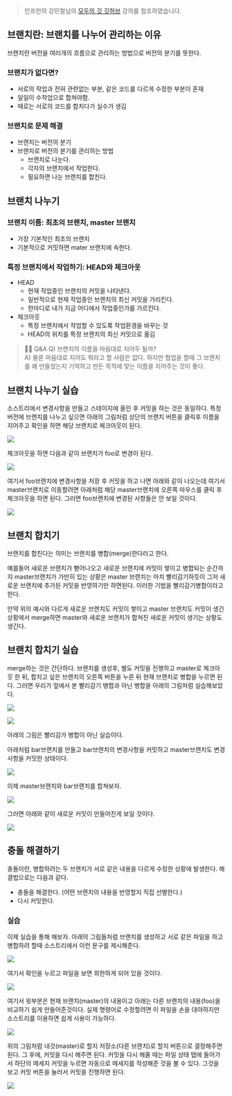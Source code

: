 > 인프런의 강민철님의 [모두의 깃 깃허브](https://www.inflearn.com/course/%EB%AA%A8%EB%91%90%EC%9D%98-%EA%B9%83-%EA%B9%83%ED%97%88%EB%B8%8C/dashboard) 강의를 참조하였습니다.

## 브랜치란: 브랜치를 나누어 관리하는 이유

브랜치란 버전을 여러개의 흐름으로 관리하는 방법으로 버전의 분기를 뜻한다.

### 브랜치가 없다면?

- 서로의 작업과 전혀 관련없는 부분, 같은 코드를 다르게 수정한 부분이 혼재
- 일일이 수작업으로 합쳐야함.
- 때로는 서로의 코드를 합치다가 실수가 생김

### 브랜치로 문제 해결

- 브랜치는 버전의 분기
- 브랜치로 버전의 분기를 관리하는 방법
  - 브랜치로 나눈다.
  - 각자의 브랜치에서 작업한다.
  - 필요하면 나눈 브랜치를 합친다.

## 브랜치 나누기

### 브랜치 이름: 최초의 브랜치, master 브랜치

- 가장 기본적인 최초의 브랜치
- 기본적으로 커밋하면 mater 브랜치에 속한다.

### 특정 브랜치에서 작업하기: HEAD와 체크아웃

- HEAD
  - 현재 작업중인 브랜치의 커밋을 나타낸다.
  - 일반적으로 현재 작업중인 브랜치의 최신 커밋을 가리킨다.
  - 한마디로 내가 지금 어디에서 작업중인가를 가르킨다.
- 체크아웃
  - 특정 브랜치에서 작업할 수 있도록 작업환경을 바꾸는 것
  - HEAD의 위치를 특정 브랜치의 최신 커밋으로 옮김

> 🙋🏻 Q&A
> Q) 브랜치의 이름을 마음대로 지어두 될까?  
> A) 물론 마음대로 지어도 뭐라고 할 사람은 없다. 하지만 협업을 할때 그 브랜치를 왜 만들었는지 기억하고 만든 목적에 맞는 이름을 지어주는 것이 좋다.

## 브랜치 나누기 실습

소스트리에서 변경사항을 만들고 스테이지에 올린 후 커밋을 하는 것은 동일하다. 특정 버전에 브랜치를 나누고 싶으면 아래의 그림처럼 상단의 브랜치 버튼을 클릭후 이름을 지어주고 확인을 하면 해당 브랜치로 체크아웃이 된다.

![](https://velog.velcdn.com/images/bini/post/a425e7e7-2f23-4f8a-a4dd-1d6b3e0de0fa/image.png)

체크아웃을 하면 다음과 같이 브랜치가 foo로 변경이 된다.

![](https://velog.velcdn.com/images/bini/post/960172eb-da17-4f02-be40-22dd46835d9a/image.png)

여기서 foo브랜치에 변경사항을 저장 후 커밋을 하고 나면 아래와 같이 나오는데 여기서 master브랜치로 이동할려면 아래처럼 해당 master브랜치에 오른쪽 마우스를 클릭 후 체크아웃을 하면 된다. 그러면 foo브랜치에 변경된 사항들은 안 보일 것이다.

![](https://velog.velcdn.com/images/bini/post/cbca6ce2-0d95-46eb-9ec6-c2a4d2b7c0a0/image.png)

## 브랜치 합치기

브랜치를 합친다는 의미는 브랜치를 병합(merge)한다라고 한다.

예를들어 새로운 브랜치가 뻗어나오고 새로운 브랜치에 커밋이 쌓이고 병합되는 순간까지 master브랜치가 가만히 있는 상황은 master 브랜치는 마치 빨리감기하듯이 그저 새로운 브랜치에 추가된 커밋을 반영하기만 하면된다. 이러한 기법을 빨리감기병합이라고 한다.

만약 위의 예시와 다르게 새로운 브랜치도 커밋이 쌓이고 master 브랜치도 커밋이 생긴 상황에서 merge하면 master와 새로운 브랜치가 합쳐진 새로운 커밋이 생기는 상황도 생긴다.

## 브랜치 합치기 실습

merge하는 것은 간단하다. 브랜치를 생성후, 별도 커밋을 진행하고 master로 체크아웃 한 뒤, 합치고 싶은 브랜치의 오른쪽 버튼을 누른 뒤 현재 브랜치로 병합을 누르면 된다. 그러면 우리가 앞에서 본 빨리감기 병합과 아닌 병합을 아래의 그림처럼 실습해보았다.

![](https://velog.velcdn.com/images/bini/post/7656f65e-7cee-4221-9225-551551998835/image.png)

![](https://velog.velcdn.com/images/bini/post/730a61bf-592e-49a9-b5c8-5be4ceca90ee/image.png)

아래의 그림은 빨리감가 병합이 아닌 실습이다.

아래처럼 bar브랜치를 만들고 bar브랜치의 변경사항을 커밋하고 master브랜치도 변경사항을 커밋한 상태이다.

![](https://velog.velcdn.com/images/bini/post/c9663d09-b95b-4358-ae0e-3b9216dae856/image.png)

이제 master브랜치와 bar브랜치를 합쳐보자.

![](https://velog.velcdn.com/images/bini/post/8c14593e-7456-4493-87e2-a222d7eff327/image.png)

그러면 아래와 같이 새로운 커밋이 만들어진게 보일 것이다.

![](https://velog.velcdn.com/images/bini/post/371aa11f-bc88-43f7-b991-4e43017f6836/image.png)

## 충돌 해결하기

충돌이란, 병합하려는 두 브랜치가 서로 같은 내용을 다르게 수정한 상황에 발생한다. 해결법으로는 다음과 같다.

- 충돌을 해결한다. (어떤 브랜치의 내용을 반영할지 직접 선별한다.)
- 다시 커밋한다.

### 실습

이제 실습을 통해 해보자. 아래의 그림들처럼 브랜치를 생성하고 서로 같은 파일을 하고 병합하려 할때 소스트리에서 이런 문구를 제시해준다.

![](https://velog.velcdn.com/images/bini/post/684f7f0e-d414-4f36-862e-1a449c53024b/image.png)

여기서 확인을 누르고 파일을 보면 희한하게 되어 있을 것이다.

![](https://velog.velcdn.com/images/bini/post/8e4c3065-b425-4c24-ac4b-8338ead47521/image.png)

여기서 윗부분은 현재 브랜치(master)의 내용이고 아래는 다른 브랜치의 내용(foo)을 비교하기 쉽게 만들어준것이다. 실제 명령어로 수정할려면 이 파일을 손을 대야하지만 소스트리를 이용하면 쉽게 사용이 가능하다.

![](https://velog.velcdn.com/images/bini/post/8f173712-9caf-4302-9904-484ae1d5c94d/image.png)

위의 그림처럼 내것(master)로 할지 저장소(다른 브랜치)로 할지 버튼으로 결정해주면 된다. 그 후에, 커밋을 다시 해주면 된다. 커밋을 다시 해줄 때는 파일 상태 탭에 들어가서 하단의 메세지 커밋을 누르면 자동으로 메세지를 작성해준 것을 볼 수 있다. 그것을 보고 커밋 버튼을 눌러서 커밋을 진행하면 된다.

![](https://velog.velcdn.com/images/bini/post/c913c388-44c3-401d-b6c9-fc477d210b02/image.png)
